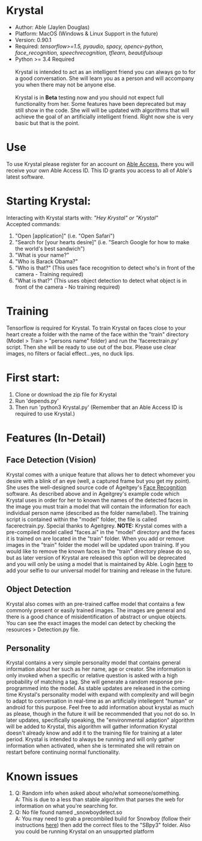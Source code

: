 # Krystal
- Author: Able (Jaylen Douglas)
- Platform: MacOS (Windows & Linux Support in the future)<br>
- Version: 0.90.1<br>
- Required: <i>tensorflow>=1.5, pyaudio, spacy, opencv-python, face_recognition, speechrecognition, tflearn, beautifulsoup</i><br>
- Python >= 3.4 Required<br><br>
Krystal is intended to act as an intelligent friend you can always go to for a good conversation. 
She will learn you as a person and will accompany you when there may not be anyone else. <br><br>
Krystal is in <b>Beta</b> testing 
now and you should not expect full functionality from her. Some features have been deprecated but may still show in the code. She will will be updated with algorithms that will achieve the goal of an artificially intelligent friend. Right now she is very basic but that is the point. 
# Use
To use Krystal please register for an account on <a href="https://ableinc.us/access">Able Access</a>, there you will receive
your own Able Access ID. This ID grants you access to all of Able's latest software.
<br>
# Starting Krystal: 
Interacting with Krystal starts with: <i>"Hey Krystal" or "Krystal"</i><br>
Accepted commands:
<br>
1) "Open [application]" (i.e. "Open Safari")<br>
2) "Search for [your hearts desire]" (i.e. "Search Google for how to make the world's best sandwich")<br>
1) "What is your name?"<br>
2) "Who is Barack Obama?"<br>
3) "Who is that?" (This uses face recognition to detect who's in front of the camera - Training required)<br>
4) "What is that?" (This uses object detection to detect what object is in front of the camera - No training required)<br>
# Training
Tensorflow is required for Krystal. To train Krystal on faces close to your heart create a folder with the name of the face
 within the "train" directory (Model > Train > "persons name" folder) and run the 'facerectrain.py' script. Then she will
 be ready to use out of the box. Please use clear images, no filters or facial effect...yes, no duck lips.
<br>
# First start:
1) Clone or download the zip file for Krystal<br>
2) Run 'depends.py'<br>
3) Then run 'python3 Krystal.py' (Remember that an Able Access ID is required to use Krystal.)<br>

# Features (In-Detail)
<h2>Face Detection (Vision)</h2>
Krystal comes with a unique feature that allows her to detect whomever you desire with a blink of an eye (well, a captured frame but you get my point). She uses the well-designed source code of Ageitgey's <a href="https://github.com/ageitgey/face_recognition">Face Recognition</a> software. As described above and in Ageitgrey's example code which Krystal uses in order for her to known the names of the detected faces in the image you must train a model that will contain the information for each individual person name (described as the folder name/label). The training script is contained within the "model" folder, the file is called facerectrain.py. Special thanks to Ageitgrey. 
<b>NOTE:</b> Krystal comes with a pre-compiled model called "faces.ai" in the "model" directory and the faces it is trained on are located in the "train" folder. When you add or remove images in the "train" folder the model will be updated upon training. If you would like to remove the known faces in the "train" directory please do so, but as later version of Krystal are released this option will be deprecated and you will only be using a model that is maintained by Able. Login <a href="https://ableinc.us/access">here</a> to add your selfie to our universal model for training and release in the future.
<br>
<h2>Object Detection</h2>
Krystal also comes with an pre-trained caffee model that contains a few commonly present or easily trained images. The images are general and there is a good chance of misidentification of abstract or unqiue objects. You can see the exact images the model can detect by checking the resources > Detection.py file. 
<br>
<h2>Personality</h2>
Krystal contains a very simple personality model that contains general information about her such as her name, age or creator. She information is only invoked when a specific or relative question is asked with a high probability of matching a tag. She will generate a random response pre-programmed into the model. As stable updates are released in the coming time Krystal's personality model with expand with complexity and will begin to adapt to conversation in real-time as an artificially intellegent "human" or android for this purpose. Feel free to add information about krystal as much as please, though in the future it will be recommended that you not do so. In later updates, specifically speaking, the "environmental adaption" algorithm will be added to Krystal, this algorithm will gather information Krystal doesn't already know and add it to the training file for training at a later period. Krystal is intended to always be running and will only gather information when activated, when she is terminated she will retrain on restart before continuing normal functionality.<br>

# Known issues
1) Q: Random info when asked about who/what someone/something.<br>
   A: This is due to a less than stable algorithm that parses the web for information on what you're searching for.<br>
2) Q: No file found named _snowboydetect.so<br>
   A: You may need to grab a precombiled build for Snowboy (follow their instructions <a href="https://github.com/Kitt-AI/snowboy">here</a>) then add the correct files to the "SBpy3" folder. Also you could be running Krystal on an unsupprted platform

